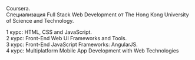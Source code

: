 Coursera. <br>
Специализация Full Stack Web Development от The Hong Kong University of Science and Technology. <br>

1 курс: HTML, CSS and JavaScript. <br>
2 курс: Front-End Web UI Frameworks and Tools. <br>
3 курс: Front-End JavaScript Frameworks: AngularJS. <br>
4 курс: Multiplatform Mobile App Development with Web Technologies </br>
